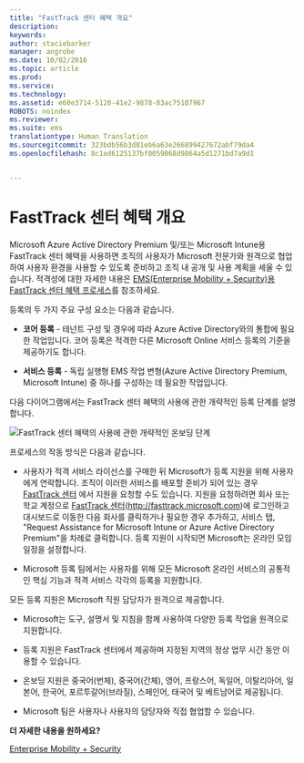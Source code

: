 ```yaml
---
title: "FastTrack 센터 혜택 개요"
description: 
keywords: 
author: staciebarker
manager: angrobe
ms.date: 10/02/2016
ms.topic: article
ms.prod: 
ms.service: 
ms.technology: 
ms.assetid: e60e3714-5120-41e2-9878-83ac75107967
ROBOTS: noindex
ms.reviewer: 
ms.suite: ems
translationtype: Human Translation
ms.sourcegitcommit: 323bdb56b3d81eb6a63e266899427672abf79da4
ms.openlocfilehash: 8c1ed6125137bf0059068d9864a5d1271bd7a9d1


---
```


# FastTrack 센터 혜택 개요

Microsoft Azure Active Directory Premium 및/또는 Microsoft Intune용 FastTrack 센터 혜택을 사용하면 조직의 사용자가 Microsoft 전문가와 원격으로 협업하여 사용자 환경을 사용할 수 있도록 준비하고 조직 내 공개 및 사용 계획을 세울 수 있습니다. 적격성에 대한 자세한 내용은 [EMS(Enterprise Mobility + Security)용 FastTrack 센터 혜택 프로세스](fasttrack-center-benefit-process-for-enterprise-mobility-suite-ems.md)를 참조하세요.


등록의 두 가지 주요 구성 요소는 다음과 같습니다.

-   **코어 등록** - 테넌트 구성 및 경우에 따라 Azure Active Directory와의 통합에 필요한 작업입니다. 코어 등록은 적격한 다른 Microsoft Online 서비스 등록의 기준을 제공하기도 합니다.

-   **서비스 등록** - 독립 실행형 EMS 작업 변형(Azure Active Directory Premium, Microsoft Intune) 중 하나를 구성하는 데 필요한 작업입니다.

다음 다이어그램에서는 FastTrack 센터 혜택의 사용에 관한 개략적인 등록 단계를 설명합니다.

![FastTrack 센터 혜택의 사용에 관한 개략적인 온보딩 단계](./media/ft-onboarding-process.png)

프로세스의 작동 방식은 다음과 같습니다.

- 사용자가 적격 서비스 라이선스를 구매한 뒤 Microsoft가 등록 지원을 위해 사용자에게 연락합니다. 조직이 이러한 서비스를 배포할 준비가 되어 있는 경우 [FastTrack 센터](http://fasttrack.microsoft.com/) 에서 지원을 요청할 수도 있습니다. 지원을 요청하려면 회사 또는 학교 계정으로 [FastTrack 센터](http://fasttrack.microsoft.com/)(http://fasttrack.microsoft.com)에 로그인하고 대시보드로 이동한 다음 회사를 클릭하거나 필요한 경우 추가하고, 서비스 탭, "Request Assistance for Microsoft Intune or Azure Active Directory Premium"을 차례로 클릭합니다. 등록 지원이 시작되면 Microsoft는 온라인 모임 일정을 설정합니다.

-   Microsoft 등록 팀에서는 사용자를 위해 모든 Microsoft 온라인 서비스의 공통적인 핵심 기능과 적격 서비스 각각의 등록을 지원합니다.

모든 등록 지원은 Microsoft 직원 담당자가 원격으로 제공합니다.

-   Microsoft는 도구, 설명서 및 지침을 함께 사용하여 다양한 등록 작업을 원격으로 지원합니다.

-   등록 지원은 FastTrack 센터에서 제공하며 지정된 지역의 정상 업무 시간 동안 이용할 수 있습니다.

-   온보딩 지원은 중국어(번체), 중국어(간체), 영어, 프랑스어, 독일어, 이탈리아어, 일본어, 한국어, 포르투갈어(브라질), 스페인어, 태국어 및 베트남어로 제공됩니다.

-   Microsoft 팀은 사용자나 사용자의 담당자와 직접 협업할 수 있습니다.

**더 자세한 내용을 원하세요?**

[Enterprise Mobility + Security](https://www.microsoft.com/en-us/cloud-platform/enterprise-mobility)


<!--HONumber=Oct16_HO1-->


